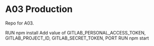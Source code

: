 # A03 Production

Repo for A03.

RUN npm install
Add value of GITLAB_PERSONAL_ACCESS_TOKEN, GITLAB_PROJECT_ID, GITLAB_SECRET_TOKEN, PORT
RUN npm start